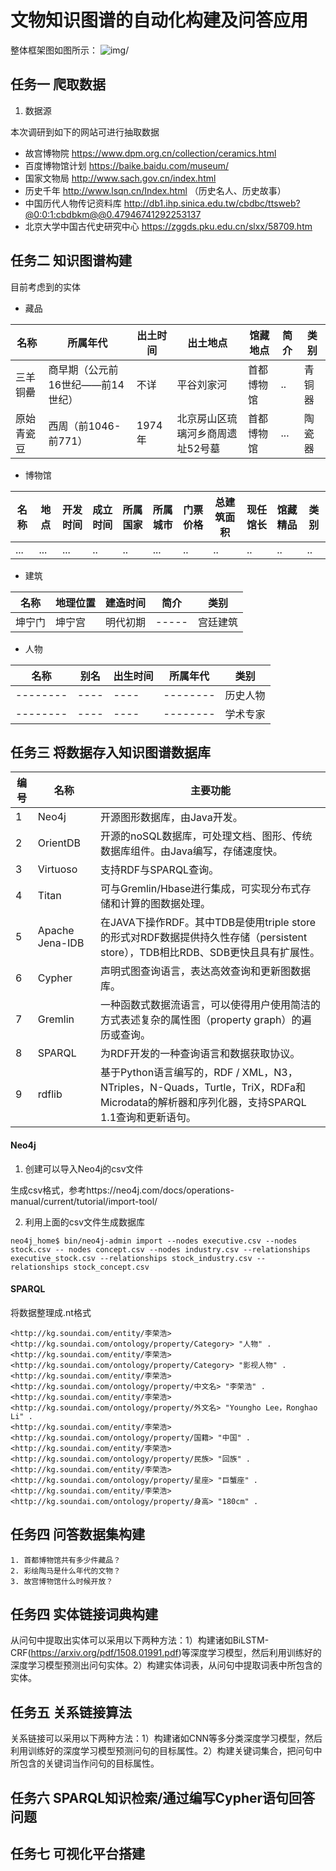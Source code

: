 
# 文物知识图谱的自动化构建及问答应用
整体框架图如图所示：
![img/]()


## 任务一 爬取数据
1. 数据源

本次调研到如下的网站可进行抽取数据
 - 故宫博物院 https://www.dpm.org.cn/collection/ceramics.html
 - 百度博物馆计划 https://baike.baidu.com/museum/
 - 国家文物局 http://www.sach.gov.cn/index.html 
 - 历史千年  http://www.lsqn.cn/Index.html （历史名人、历史故事）
 - 中国历代人物传记资料库 http://db1.ihp.sinica.edu.tw/cbdbc/ttsweb?@0:0:1:cbdbkm@@0.47946741292253137 
 - 北京大学中国古代史研究中心 https://zggds.pku.edu.cn/slxx/58709.htm
 
 ## 任务二 知识图谱构建
 目前考虑到的实体
 - 藏品
 
 | 名称 | 所属年代 | 出土时间 | 出土地点 | 馆藏地点 |简介 |类别|
| -------- | ---- | ---- | -------- | ----------- | ----------| ----------|
| 三羊铜罍   | 商早期（公元前16世纪——前14世纪）   | 不详   | 平谷刘家河   | 首都博物馆 |..|青铜器|
| 原始青瓷豆    | 西周（前1046-前771）   | 1974年   | 北京房山区琉璃河乡商周遗址52号墓   |  首都博物馆 |  ... | 陶瓷器|

 - 博物馆
 
  | 名称 | 地点 | 开发时间 | 成立时间 | 所属国家|所属城市|门票价格|总建筑面积|现任馆长|馆藏精品|类别|
  | -------- | ---- | ---- | -------- | ----------- | ----------| -------| --------|-----|---|---|
  |...|...|...|..|..|...|..|..|..|..|..|
 - 建筑
 
  | 名称 | 地理位置 | 建造时间 |简介|类别|
  | --| ---- | ---- | -----|-- | 
  | 坤宁门| 坤宁宫 | 明代初期| -----|宫廷建筑 | 
 - 人物
 
 | 名称 | 别名 | 出生时间 | 所属年代 | 类别|
| -------- | ---- | ---- | -------- | --|
| -------- | ---- | ---- | -------- | 历史人物|
| -------- | ---- | ---- | -------- | 学术专家|
 
 ## 任务三 将数据存入知识图谱数据库
 
 |编号|	名称|	主要功能|
 | --| ---- | ---- |
|1	|Neo4j	|开源图形数据库，由Java开发。|
|2	|OrientDB	|开源的noSQL数据库，可处理文档、图形、传统数据库组件。由Java编写，存储速度快。|
|3	|Virtuoso	|支持RDF与SPARQL查询。|
|4	|Titan	|可与Gremlin/Hbase进行集成，可实现分布式存储和计算的图数据处理。|
|5	|Apache Jena-IDB|	在JAVA下操作RDF。其中TDB是使用triple store的形式对RDF数据提供持久性存储（persistent store），TDB相比RDB、SDB更快且具有扩展性。|
|6	|Cypher|	声明式图查询语言，表达高效查询和更新图数据库。|
|7	|Gremlin|	一种函数式数据流语言，可以使得用户使用简洁的方式表述复杂的属性图（property graph）的遍历或查询。|
|8	|SPARQL|	为RDF开发的一种查询语言和数据获取协议。|
|9	|rdflib|	基于Python语言编写的，RDF / XML，N3，NTriples，N-Quads，Turtle，TriX，RDFa和Microdata的解析器和序列化器，支持SPARQL 1.1查询和更新语句。|

#### Neo4j

1. 创建可以导⼊Neo4j的csv文件

生成csv格式，参考https://neo4j.com/docs/operations-manual/current/tutorial/import-tool/

2. 利用上面的csv文件生成数据库
```
neo4j_home$ bin/neo4j-admin import --nodes executive.csv --nodes stock.csv -- nodes concept.csv --nodes industry.csv --relationships executive_stock.csv --relationships stock_industry.csv -- relationships stock_concept.csv
```
#### SPARQL

将数据整理成.nt格式
```
<http://kg.soundai.com/entity/李荣浩> <http://kg.soundai.com/ontology/property/Category> "人物" .
<http://kg.soundai.com/entity/李荣浩> <http://kg.soundai.com/ontology/property/Category> "影视人物" .
<http://kg.soundai.com/entity/李荣浩> <http://kg.soundai.com/ontology/property/中文名> "李荣浩" .
<http://kg.soundai.com/entity/李荣浩> <http://kg.soundai.com/ontology/property/外文名> "Youngho Lee，Ronghao Li" .
<http://kg.soundai.com/entity/李荣浩> <http://kg.soundai.com/ontology/property/国籍> "中国" .
<http://kg.soundai.com/entity/李荣浩> <http://kg.soundai.com/ontology/property/民族> "回族" .
<http://kg.soundai.com/entity/李荣浩> <http://kg.soundai.com/ontology/property/星座> "巨蟹座" .
<http://kg.soundai.com/entity/李荣浩> <http://kg.soundai.com/ontology/property/身高> "180cm" .
```
## 任务四 问答数据集构建
```
1. 首都博物馆共有多少件藏品？
2. 彩绘陶马是什么年代的文物？
3. 故宫博物馆什么时候开放？

```
 
 ## 任务四 实体链接词典构建
 
 从问句中提取出实体可以采用以下两种方法：1）构建诸如BiLSTM-CRF(https://arxiv.org/pdf/1508.01991.pdf)等深度学习模型，然后利用训练好的深度学习模型预测出问句实体。2）构建实体词表，从问句中提取词表中所包含的实体。
 
 ## 任务五 关系链接算法
 
关系链接可以采用以下两种方法：1）构建诸如CNN等多分类深度学习模型，然后利用训练好的深度学习模型预测问句的目标属性。2）构建关键词集合，把问句中所包含的关键词当作问句的目标属性。
 
 ## 任务六 SPARQL知识检索/通过编写Cypher语句回答问题
 
 ## 任务七 可视化平台搭建

 
 

